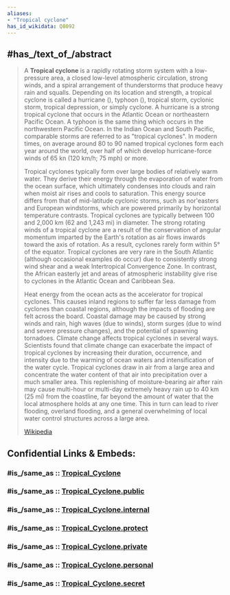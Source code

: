 ```yaml
---
aliases:
- "Tropical cyclone"
has_id_wikidata: Q8092
---
```


## #has_/text_of_/abstract 

> A **Tropical cyclone** is a rapidly rotating storm system with a low-pressure area, a closed low-level atmospheric circulation, strong winds, and a spiral arrangement of thunderstorms that produce heavy rain and squalls. Depending on its location and strength, a tropical cyclone is called a hurricane (), typhoon (), tropical storm, cyclonic storm, tropical depression, or simply cyclone. A hurricane is a strong tropical cyclone that occurs in the Atlantic Ocean or northeastern Pacific Ocean. A typhoon is the same thing which occurs in the northwestern Pacific Ocean. In the Indian Ocean and South Pacific, comparable storms are referred to as "tropical cyclones". In modern times, on average around 80 to 90 named tropical cyclones form each year around the world, over half of which develop hurricane-force winds of 65 kn (120 km/h; 75 mph) or more.  
>
> Tropical cyclones typically form over large bodies of relatively warm water. They derive their energy through the evaporation of water from the ocean surface, which ultimately condenses into clouds and rain when moist air rises and cools to saturation. This energy source differs from that of mid-latitude cyclonic storms, such as nor'easters and European windstorms, which are powered primarily by horizontal temperature contrasts. Tropical cyclones are typically between 100 and 2,000 km (62 and 1,243 mi) in diameter. The strong rotating winds of a tropical cyclone are a result of the conservation of angular momentum imparted by the Earth's rotation as air flows inwards toward the axis of rotation. As a result, cyclones rarely form within 5° of the equator. Tropical cyclones are very rare in the South Atlantic (although occasional examples do occur) due to consistently strong wind shear and a weak Intertropical Convergence Zone. In contrast, the African easterly jet and areas of atmospheric instability give rise to cyclones in the Atlantic Ocean and Caribbean Sea.  
>
> 
>
> Heat energy from the ocean acts as the accelerator for tropical cyclones. This causes inland regions to suffer far less damage from cyclones than coastal regions, although the impacts of flooding are felt across the board. Coastal damage may be caused by strong winds and rain, high waves (due to winds), storm surges (due to wind and severe pressure changes), and the potential of spawning tornadoes. Climate change affects tropical cyclones in several ways. Scientists found that climate change can exacerbate the impact of tropical cyclones by increasing their duration, occurrence, and intensity due to the warming of ocean waters and intensification of the water cycle. Tropical cyclones draw in air from a large area and concentrate the water content of that air into precipitation over a much smaller area. This replenishing of moisture-bearing air after rain may cause multi-hour or multi-day extremely heavy rain up to 40 km (25 mi) from the coastline, far beyond the amount of water that the local atmosphere holds at any one time. This in turn can lead to river flooding, overland flooding, and a general overwhelming of local water control structures across a large area.
>
> [Wikipedia](https://en.wikipedia.org/wiki/Tropical%20cyclone)


## Confidential Links & Embeds: 

### #is_/same_as :: [Tropical_Cyclone](/_Standards/Earth/Atmosphere,Earth/Climate/Weather/Tropical_Cyclone.md) 

### #is_/same_as :: [Tropical_Cyclone.public](/_public/Earth/Atmosphere,Earth/Climate/Weather/Tropical_Cyclone.public.md) 

### #is_/same_as :: [Tropical_Cyclone.internal](/_internal/Earth/Atmosphere,Earth/Climate/Weather/Tropical_Cyclone.internal.md) 

### #is_/same_as :: [Tropical_Cyclone.protect](/_protect/Earth/Atmosphere,Earth/Climate/Weather/Tropical_Cyclone.protect.md) 

### #is_/same_as :: [Tropical_Cyclone.private](/_private/Earth/Atmosphere,Earth/Climate/Weather/Tropical_Cyclone.private.md) 

### #is_/same_as :: [Tropical_Cyclone.personal](/_personal/Earth/Atmosphere,Earth/Climate/Weather/Tropical_Cyclone.personal.md) 

### #is_/same_as :: [Tropical_Cyclone.secret](/_secret/Earth/Atmosphere,Earth/Climate/Weather/Tropical_Cyclone.secret.md)

